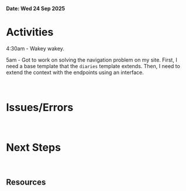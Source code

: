 **Date: Wed 24 Sep 2025**<br>

# Activities

4:30am - Wakey wakey.

5am - Got to work on solving the navigation problem on my site. First, I need a base template that the `diaries` template extends. Then, I need to extend the context with the endpoints using an interface. 

<br>

# Issues/Errors

<br>

# Next Steps

<br>

## Resources

<br>
